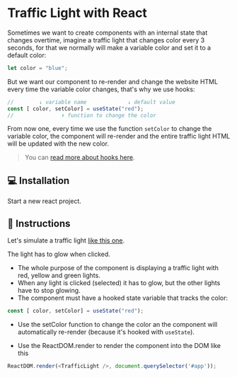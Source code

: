 # Traffic Light with React

Sometimes we want to create components with an internal state that changes overtime, imagine a traffic light that changes color every 3 seconds, for that we normally will make a variable color and set it to a default color:

```js
let color = "blue";
```

But we want our component to re-render and change the website HTML every time the variable color changes, that's why we use hooks:

```js
//        ↓ variable name             ↓ default value
const [ color, setColor] = useState("red");
//               ⬆ function to change the color
```

From now one, every time we use the function `setColor` to change the variable color, the component will re-render and the entire traffic light HTML will be updated with the new color. 

> You can [read more about hooks here](https://content.breatheco.de/lesson/react-hooks-explained).

## 💻 Installation

Start a new react project.

## 📝 Instructions

Let's simulate a traffic light [like this one](https://github.com/breatheco-de/exercise-traffic-light-react/blob/master/preview.gif).

The light has to glow when clicked.

- The whole purpose of the component is displaying a traffic light with red, yellow and green lights.
- When any light is clicked (selected) it has to glow, but the other lights have to stop glowing.
- The component must have a hooked state variable that tracks the color:

```js
const [ color, setColor] = useState("red");
```

- Use the setColor function to change the color an the component will automatically re-render (because it's hooked with `useState`).

- Use the ReactDOM.render to render the component into the DOM like this
```js
ReactDOM.render(<TrafficLight />, document.querySelector('#app'));
```
